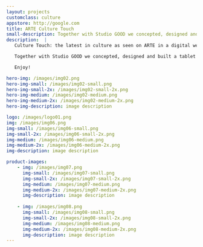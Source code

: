 ```yaml
---
layout: projects
customclass: culture
appstore: http://google.com
title: ARTE Culture Touch
small-description: Together with Studio GOOD we concepted, designed and built a tablet magazine for ARTE to promote the great culture content available on ARTE.
description:  |
   Culture Touch: the latest in culture as seen on ARTE in a digital weekly magazine. Every Friday, Culture Touch brings a selection of the most interesting exhibitions, shows, films, books, albums and events to keep you up to date with everything that's happening in the world of culture.

   Together with Studio GOOD we concepted, designed and built a tablet magazine for ARTE to promote the great culture content available on ARTE. In addition to the app we also built a backend for letting the editors create the beautiful multimedia issues that make up Culture Touch.

   Enjoy!

hero-img: /images/img02.png
hero-img-small: /images/img02-small.png
hero-img-small-2x: /images/img02-small-2x.png
hero-img-medium: /images/img02-medium.png
hero-img-medium-2x: /images/img02-medium-2x.png
hero-img-description: image description

logo: /images/logo01.png
img: /images/img06.png
img-small: /images/img06-small.png
img-small-2x: /images/img06-small-2x.png
img-medium: /images/img06-medium.png
img-medium-2x: /images/img06-medium-2x.png
img-description: image description

product-images:
    - img: /images/img07.png
      img-small: /images/img07-small.png
      img-small-2x: /images/img07-small-2x.png
      img-medium: /images/img07-medium.png
      img-medium-2x: /images/img07-medium-2x.png
      img-description: image description
      
    - img: /images/img08.png
      img-small: /images/img08-small.png
      img-small-2x: /images/img08-small-2x.png
      img-medium: /images/img08-medium.png
      img-medium-2x: /images/img08-medium-2x.png
      img-description: image description
---
```

